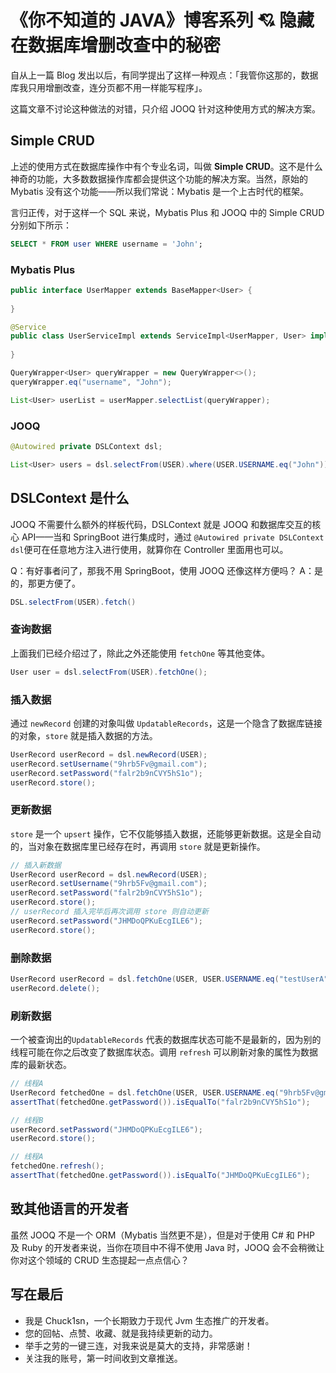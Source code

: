 # 《你不知道的 JAVA》博客系列 💘 隐藏在数据库增删改查中的秘密

自从上一篇 Blog 发出以后，有同学提出了这样一种观点：「我管你这那的，数据库我只用增删改查，连分页都不用一样能写程序」。

这篇文章不讨论这种做法的对错，只介绍 JOOQ 针对这种使用方式的解决方案。

## Simple CRUD

上述的使用方式在数据库操作中有个专业名词，叫做 **Simple CRUD**。这不是什么神奇的功能，大多数数据操作库都会提供这个功能的解决方案。当然，原始的 Mybatis 没有这个功能——所以我们常说：Mybatis 是一个上古时代的框架。

言归正传，对于这样一个 SQL 来说，Mybatis Plus 和 JOOQ 中的 Simple CRUD 分别如下所示：

```sql
SELECT * FROM user WHERE username = 'John';
```

### Mybatis Plus

```java
public interface UserMapper extends BaseMapper<User> {
    
}

@Service
public class UserServiceImpl extends ServiceImpl<UserMapper, User> implements UserService {
   
}

QueryWrapper<User> queryWrapper = new QueryWrapper<>();
queryWrapper.eq("username", "John");

List<User> userList = userMapper.selectList(queryWrapper);
```

### JOOQ

```java
@Autowired private DSLContext dsl;

List<User> users = dsl.selectFrom(USER).where(USER.USERNAME.eq("John")).fetchInto(User.class);
```

## DSLContext 是什么

JOOQ 不需要什么额外的样板代码，DSLContext 就是 JOOQ 和数据库交互的核心 API——当和 SpringBoot 进行集成时，通过 `@Autowired private DSLContext dsl`便可在任意地方注入进行使用，就算你在 Controller 里面用也可以。

Q：有好事者问了，那我不用 SpringBoot，使用 JOOQ 还像这样方便吗？
A：是的，那更方便了。

```java
DSL.selectFrom(USER).fetch()
```

### 查询数据

上面我们已经介绍过了，除此之外还能使用 `fetchOne` 等其他变体。

```java
User user = dsl.selectFrom(USER).fetchOne();
```

### 插入数据

通过 `newRecord` 创建的对象叫做 `UpdatableRecords`，这是一个隐含了数据库链接的对象，`store` 就是插入数据的方法。

```java
UserRecord userRecord = dsl.newRecord(USER);
userRecord.setUsername("9hrb5Fv@gmail.com");
userRecord.setPassword("falr2b9nCVY5hS1o");
userRecord.store();
```

### 更新数据

`store` 是一个 `upsert` 操作，它不仅能够插入数据，还能够更新数据。这是全自动的，当对象在数据库里已经存在时，再调用 `store` 就是更新操作。

```java
// 插入新数据
UserRecord userRecord = dsl.newRecord(USER);
userRecord.setUsername("9hrb5Fv@gmail.com");
userRecord.setPassword("falr2b9nCVY5hS1o");
userRecord.store();
// userRecord 插入完毕后再次调用 store 则自动更新
userRecord.setPassword("JHMDoQPKuEcgILE6");
userRecord.store();
```

### 删除数据

```java
UserRecord userRecord = dsl.fetchOne(USER, USER.USERNAME.eq("testUserA"));
userRecord.delete();
```

### 刷新数据

一个被查询出的`UpdatableRecords` 代表的数据库状态可能不是最新的，因为别的线程可能在你之后改变了数据库状态。调用 `refresh` 可以刷新对象的属性为数据库的最新状态。

```java
// 线程A
UserRecord fetchedOne = dsl.fetchOne(USER, USER.USERNAME.eq("9hrb5Fv@gmail.com"));
assertThat(fetchedOne.getPassword()).isEqualTo("falr2b9nCVY5hS1o");

// 线程B
userRecord.setPassword("JHMDoQPKuEcgILE6");
userRecord.store();

// 线程A
fetchedOne.refresh();
assertThat(fetchedOne.getPassword()).isEqualTo("JHMDoQPKuEcgILE6");
```

## 致其他语言的开发者

虽然 JOOQ 不是一个 ORM（Mybatis 当然更不是），但是对于使用 C# 和 PHP 及 Ruby 的开发者来说，当你在项目中不得不使用 Java 时，JOOQ 会不会稍微让你对这个领域的 CRUD 生态提起一点点信心？

## 写在最后

- 我是 Chuck1sn，一个长期致力于现代 Jvm 生态推广的开发者。
- 您的回帖、点赞、收藏、就是我持续更新的动力。
- 举手之劳的一键三连，对我来说是莫大的支持，非常感谢！
- 关注我的账号，第一时间收到文章推送。
